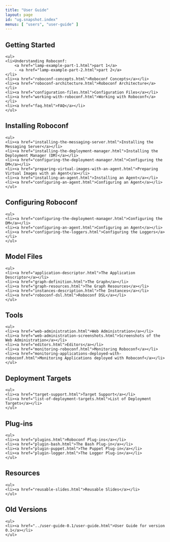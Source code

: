 ```yaml
---
title: "User Guide"
layout: page
id: "ug.snapshot.index"
menus: [ "users", "user-guide" ]
---
```


<!-- 
	We use HTML syntax in this page because we need CSS classes for floating.
	Markdown does not support it.
 -->

<div class="floated">
	<h2>Getting Started</h2>
	
	<ul>
	<li>Understanding Roboconf: 
		<a href="lamp-example-part-1.html">part 1</a>
		- <a href="lamp-example-part-2.html">part 2</a>
	</li>
	<li><a href="roboconf-concepts.html">Roboconf Concepts</a></li>
	<li><a href="roboconf-architecture.html">Roboconf Architecture</a></li>
	<li><a href="configuration-files.html">Configuration Files</a></li>
	<li><a href="working-with-roboconf.html">Working with Roboconf</a></li>
	<li><a href="faq.html">FAQ</a></li>
	</ul>
</div>

<div class="floated">
	<h2>Installing Roboconf</h2>

	<ul>
	<li><a href="installing-the-messaging-server.html">Installing the Messaging Server</a></li>
	<li><a href="installing-the-deployment-manager.html">Installing the Deployment Manager (DM)</a></li>
	<li><a href="configuring-the-deployment-manager.html">Configuring the DM</a></li>
	<li><a href="preparing-virtual-images-with-an-agent.html">Preparing Virtual Images with an Agent</a></li>
	<li><a href="installing-an-agent.html">Installing an Agent</a></li>
	<li><a href="configuring-an-agent.html">Configuring an Agent</a></li>
	</ul>
</div>

<div class="floated">
	<h2>Configuring Roboconf</h2>

	<ul>
	<li><a href="configuring-the-deployment-manager.html">Configuring the DM</a></li>
	<li><a href="configuring-an-agent.html">Configuring an Agent</a></li>
	<li><a href="configuring-the-loggers.html">Configuring the Loggers</a></li>
	</ul>
</div>

<div class="floated">
	<h2>Model Files</h2>

	<ul>
	<li><a href="application-descriptor.html">The Application Descriptor</a></li>
	<li><a href="graph-definition.html">The Graph</a></li>
	<li><a href="graph-resources.html">The Graph Resources</a></li>
	<li><a href="instances-description.html">The Instances</a></li>
	<li><a href="roboconf-dsl.html">Roboconf DSL</a></li>
	</ul>
</div>

<div class="floated">
	<h2>Tools</h2>

	<ul>
	<li><a href="web-administration.html">Web Administration</a></li>
	<li><a href="web-administration-screenshots.html">Screenshots of the Web Administration</a></li>
	<li><a href="editors.html">Editors</a></li>
	<li><a href="monitoring-roboconf.html">Monitoring Roboconf</a></li>
	<li><a href="monitoring-applications-deployed-with-roboconf.html">Monitoring Applications deployed with Roboconf</a></li>
	</ul>
</div>


	
<div class="floated">
	<h2>Deployment Targets</h2>

	<ul>
	<li><a href="target-support.html">Target Support</a></li>
	<li><a href="list-of-deployment-targets.html">List of Deployment Targets</a></li>
	</ul>
</div>

<div class="floated">
	<h2>Plug-ins</h2>

	<ul>
	<li><a href="plugins.html">Roboconf Plug-ins</a></li>
	<li><a href="plugin-bash.html">The Bash Plug-in</a></li>
	<li><a href="plugin-puppet.html">The Puppet Plug-in</a></li>
	<li><a href="plugin-logger.html">The Logger Plug-in</a></li>
	</ul>
</div>

<div class="floated">
	<h2>Resources</h2>

	<ul>
	<li><a href="reusable-slides.html">Reusable Slides</a></li>
	</ul>
</div>

<div class="floated">
	<h2>Old Versions</h2>

	<ul>
	<li><a href="../user-guide-0.1/user-guide.html">User Guide for version 0.1</a></li>
	</ul>
</div>

<div class="clear"></div>
